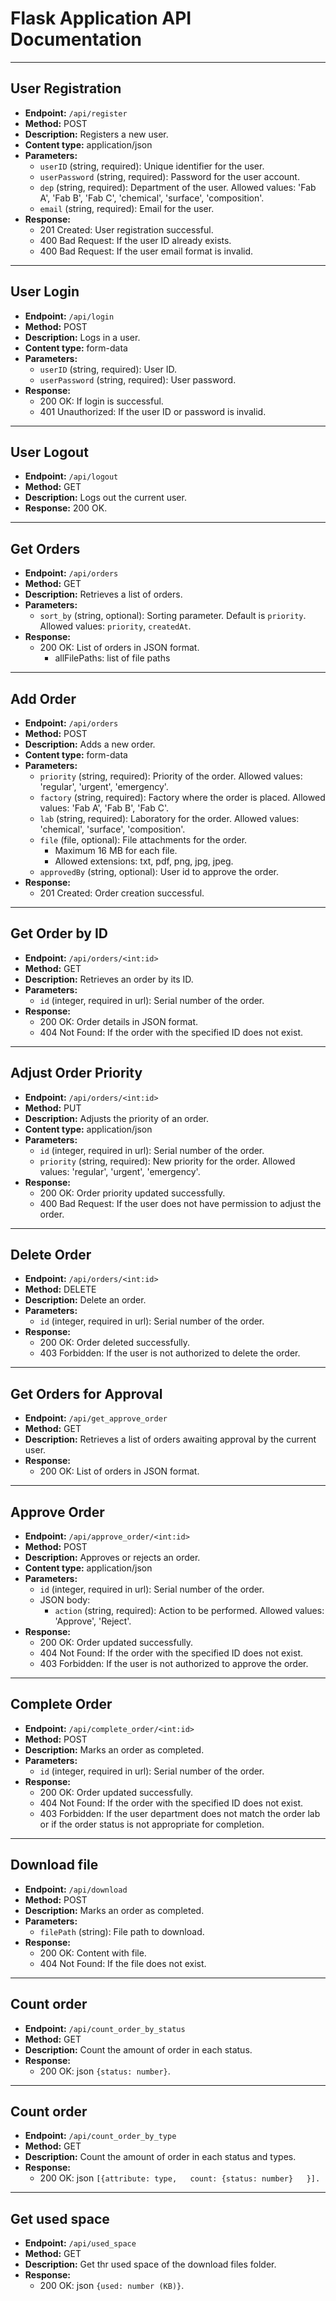 # Flask Application API Documentation

---

## User Registration

- **Endpoint:** `/api/register`
- **Method:** POST
- **Description:** Registers a new user.
- **Content type:** application/json
- **Parameters:**
  - `userID` (string, required): Unique identifier for the user.
  - `userPassword` (string, required): Password for the user account.
  - `dep` (string, required): Department of the user. Allowed values: 'Fab A', 'Fab B', 'Fab C', 'chemical', 'surface', 'composition'.
  - `email` (string, required): Email for the user.
- **Response:**
  - 201 Created: User registration successful.
  - 400 Bad Request: If the user ID already exists.
  - 400 Bad Request: If the user email format is invalid.

---

## User Login

- **Endpoint:** `/api/login`
- **Method:** POST
- **Description:** Logs in a user.
- **Content type:** form-data
- **Parameters:**
  - `userID` (string, required): User ID.
  - `userPassword` (string, required): User password.
- **Response:**
  - 200 OK: If login is successful.
  - 401 Unauthorized: If the user ID or password is invalid.

---

## User Logout

- **Endpoint:** `/api/logout`
- **Method:** GET
- **Description:** Logs out the current user.
- **Response:** 200 OK.

---

## Get Orders

- **Endpoint:** `/api/orders`
- **Method:** GET
- **Description:** Retrieves a list of orders.
- **Parameters:**
  - `sort_by` (string, optional): Sorting parameter. Default is `priority`. Allowed values: `priority`, `createdAt`.
- **Response:**
  - 200 OK: List of orders in JSON format.
    - allFilePaths: list of file paths
  
---

## Add Order

- **Endpoint:** `/api/orders`
- **Method:** POST
- **Description:** Adds a new order.
- **Content type:** form-data
- **Parameters:**
  - `priority` (string, required): Priority of the order. Allowed values: 'regular', 'urgent', 'emergency'.
  - `factory` (string, required): Factory where the order is placed. Allowed values: 'Fab A', 'Fab B', 'Fab C'.
  - `lab` (string, required): Laboratory for the order. Allowed values: 'chemical', 'surface', 'composition'.
  - `file` (file, optional): File attachments for the order.
    - Maximum 16 MB for each file.
    - Allowed extensions: txt, pdf, png, jpg, jpeg.
  - `approvedBy` (string, optional): User id to approve the order.
- **Response:**
  - 201 Created: Order creation successful.
  
---

## Get Order by ID

- **Endpoint:** `/api/orders/<int:id>`
- **Method:** GET
- **Description:** Retrieves an order by its ID.
- **Parameters:**
  - `id` (integer, required in url): Serial number of the order.
- **Response:**
  - 200 OK: Order details in JSON format.
  - 404 Not Found: If the order with the specified ID does not exist.

---

## Adjust Order Priority

- **Endpoint:** `/api/orders/<int:id>`
- **Method:** PUT
- **Description:** Adjusts the priority of an order.
- **Content type:** application/json
- **Parameters:**
  - `id` (integer, required in url): Serial number of the order.
  - `priority` (string, required): New priority for the order. Allowed values: 'regular', 'urgent', 'emergency'.
- **Response:**
  - 200 OK: Order priority updated successfully.
  - 400 Bad Request: If the user does not have permission to adjust the order.

---

## Delete Order

- **Endpoint:** `/api/orders/<int:id>`
- **Method:** DELETE
- **Description:** Delete an order.
- **Parameters:**
  - `id` (integer, required in url): Serial number of the order.
- **Response:**
  - 200 OK: Order deleted successfully.
  - 403 Forbidden: If the user is not authorized to delete the order.
---

## Get Orders for Approval

- **Endpoint:** `/api/get_approve_order`
- **Method:** GET
- **Description:** Retrieves a list of orders awaiting approval by the current user.
- **Response:**
  - 200 OK: List of orders in JSON format.

---

## Approve Order

- **Endpoint:** `/api/approve_order/<int:id>`
- **Method:** POST
- **Description:** Approves or rejects an order.
- **Content type:** application/json
- **Parameters:**
  - `id` (integer, required in url): Serial number of the order.
  - JSON body:
    - `action` (string, required): Action to be performed. Allowed values: 'Approve', 'Reject'.
- **Response:**
  - 200 OK: Order updated successfully.
  - 404 Not Found: If the order with the specified ID does not exist.
  - 403 Forbidden: If the user is not authorized to approve the order.

---

## Complete Order

- **Endpoint:** `/api/complete_order/<int:id>`
- **Method:** POST
- **Description:** Marks an order as completed.
- **Parameters:**
  - `id` (integer, required in url): Serial number of the order.
- **Response:**
  - 200 OK: Order updated successfully.
  - 404 Not Found: If the order with the specified ID does not exist.
  - 403 Forbidden: If the user department does not match the order lab or if the order status is not appropriate for completion.

---

## Download file

- **Endpoint:** `/api/download`
- **Method:** POST
- **Description:** Marks an order as completed.
- **Parameters:**
  - `filePath` (string): File path to download.
- **Response:**
  - 200 OK: Content with file.
  - 404 Not Found: If the file does not exist.

---

## Count order

- **Endpoint:** `/api/count_order_by_status`
- **Method:** GET
- **Description:** Count the amount of order in each status.
- **Response:**
  - 200 OK: json `{status: number}`.

---

## Count order

- **Endpoint:** `/api/count_order_by_type`
- **Method:** GET
- **Description:** Count the amount of order in each status and types.
- **Response:**
  - 200 OK: json `[{attribute: type,  
                    count: {status: number}  
                  }].`

---

## Get used space

- **Endpoint:** `/api/used_space`
- **Method:** GET
- **Description:** Get thr used space of the download files folder.
- **Response:**
  - 200 OK: json `{used: number (KB)}`.